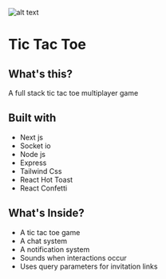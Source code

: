 ![alt text](https://github.com/christianbmartinez/tic-tac-toe/blob/main/md-image.jpg)

# Tic Tac Toe

## What's this?

A full stack tic tac toe multiplayer game

## Built with

- Next js
- Socket io
- Node js
- Express
- Tailwind Css
- React Hot Toast
- React Confetti

## What's Inside?

- A tic tac toe game
- A chat system
- A notification system
- Sounds when interactions occur
- Uses query parameters for invitation links
